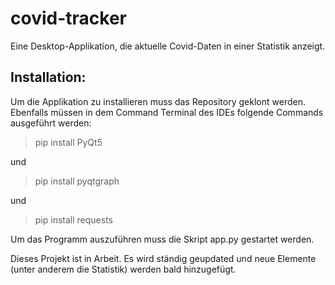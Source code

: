 # covid-tracker
Eine Desktop-Applikation, die aktuelle Covid-Daten in einer Statistik anzeigt.

## Installation:
Um die Applikation zu installieren muss das Repository geklont werden. Ebenfalls müssen in dem Command Terminal des IDEs folgende Commands ausgeführt werden:
> pip install PyQt5

und
> pip install pyqtgraph

und
> pip install requests

Um das Programm auszuführen muss die Skript app.py gestartet werden.

Dieses Projekt ist in Arbeit. Es wird ständig geupdated und neue Elemente (unter anderem die Statistik) werden bald hinzugefügt.
